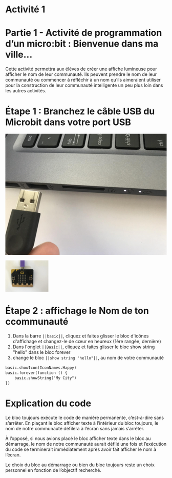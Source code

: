 

# Activité 1
# Partie 1 - Activité de programmation d’un micro:bit : Bienvenue dans ma ville...

Cette activité permettra aux élèves de créer une affiche lumineuse pour afficher le nom de leur communauté. Ils peuvent prendre le nom de leur communauté ou commencer à réfléchir à un nom qu’ils aimeraient utiliser pour la construction de leur communauté intelligente un peu plus loin dans les autres activités.

# Étape 1 : Branchez le câble USB du Microbit dans votre port USB

<!-- https://github.com/Brilliant-Labs/bboard-tuts-cybersecurity-3/blob/master/cybersec/activity-1/connect-microbit.gif?raw=true -->
![Click](https://github.com/Brilliant-Labs/bboard-tutorials-cybersecurity-v3/blob/main/Activity_1/connect-microbit.gif?raw=true "Click")

<!-- https://raw.githubusercontent.com/Brilliant-Labs/bboard-tutorials-cybersecurity-v3/main/Activity_1/micro.png -->
![click](https://raw.githubusercontent.com/Brilliant-Labs/bboard-tutorials-cybersecurity-v3/main/Activity_1/micro.png)

# Étape 2 : affichage le Nom de ton  ccommunauté
1. Dans la barre ``||basic||``, cliquez et faites glisser le bloc d'icônes d'affichage et changez-le de cœur en heureux (1ère rangée, dernière)
2. Dans l'onglet ``||Basic||``, cliquez et faites glisser le bloc show string "hello" dans le bloc forever
3. change le bloc ``||show string "hello"||``, au nom de votre communauté

```
basic.showIcon(IconNames.Happy)
basic.forever(function () {
    basic.showString("My City")
})
```

# Explication du code
Le bloc toujours exécute le code de manière permanente, c’est-à-dire sans s’arrêter. En plaçant le bloc afficher texte à l’intérieur du bloc toujours, le nom de notre communauté défilera à
l’écran sans jamais s’arrêter.

À l’opposé, si nous avions placé le bloc afficher texte dans le bloc au démarrage, le nom de notre communauté aurait défilé une fois et l’exécution du code se terminerait immédiatement après avoir fait
afficher le nom à l’écran.

Le choix du bloc au démarrage ou bien du bloc toujours reste un choix personnel en fonction de l’objectif recherché.
